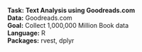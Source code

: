 **Task:** **Text Analysis using Goodreads.com** <br/>
**Data:** Goodreads.com <br/>
**Goal:** Collect 1,000,000 Million Book data <br/>
**Language:** R  <br/>
**Packages:** rvest, dplyr <br/>
